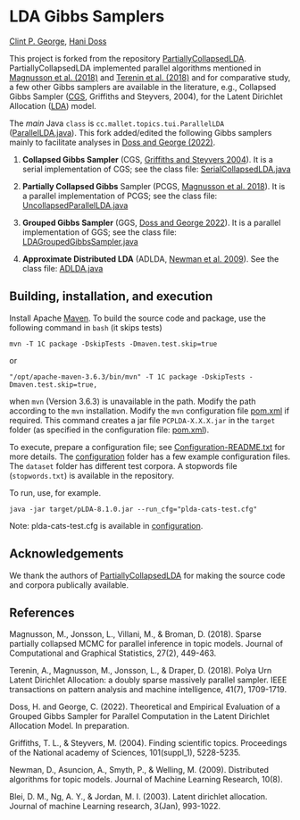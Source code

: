 # LDA Gibbs Samplers 

[Clint P. George](https://iitgoa.ac.in/~clint), [Hani Doss](https://users.stat.ufl.edu/~doss/) 

This project is forked from the repository [PartiallyCollapsedLDA](https://github.com/lejon/PartiallyCollapsedLDA). PartiallyCollapsedLDA implemented parallel algorithms mentioned in 
[Magnusson et al. (2018)](#1) and [Terenin et al. (2018)](#2) and for comparative study, a few other Gibbs samplers are available in the literature, e.g., Collapsed Gibbs Sampler ([CGS](#4), Griffiths and Steyvers, 2004), for the Latent Dirichlet Allocation ([LDA](#6)) model. 

The *main* Java `class` is `cc.mallet.topics.tui.ParallelLDA` ([ParallelLDA.java](src/main/java/cc/mallet/topics/tui/ParallelLDA.java)). This fork added/edited the following Gibbs samplers mainly to facilitate analyses in [Doss and George (2022)](#3). 

1. **Collapsed Gibbs Sampler** (CGS, [Griffiths and Steyvers 2004](#4)). It is a serial implementation of CGS; see the class file: [SerialCollapsedLDA.java](src/main/java/cc/mallet/topics/SerialCollapsedLDA.java)
   
2. **Partially Collapsed Gibbs** Sampler (PCGS, [Magnusson et al. 2018](#1)). It is a parallel implementation of PCGS; see the class file: [UncollapsedParallelLDA.java](src/main/java/cc/mallet/topics/UncollapsedParallelLDA.java)

3. **Grouped Gibbs Sampler** (GGS, [Doss and George 2022](#3)). It is a parallel implementation of GGS; see the class file: [LDAGroupedGibbsSampler.java](src/main/java/cc/mallet/topics/LDAGroupedGibbsSampler.java)

4. **Approximate Distributed LDA** (ADLDA, [Newman et al. 2009](#5)). See the class file: [ADLDA.java](src/main/java/cc/mallet/topics/ADLDA.java)

## Building, installation, and execution


Install Apache [Maven](https://maven.apache.org/). To build the source code and package, use the following command in `bash` (it skips tests) 

    mvn -T 1C package -DskipTests -Dmaven.test.skip=true

or 

    "/opt/apache-maven-3.6.3/bin/mvn" -T 1C package -DskipTests -Dmaven.test.skip=true,

when  `mvn` (Version 3.6.3) is unavailable in the path. Modify the path according to the `mvn` installation. Modify the `mvn` configuration file [pom.xml](pom.xml) if required. This command creates a jar file `PCPLDA-X.X.X.jar` in the `target` folder (as specified in the configuration file: [pom.xml](pom.xml)).

To execute, prepare a configuration file; see [Configuration-README.txt](src/main/resources/configuration/Configuration-README.txt) for more details. The [configuration](src/main/resources/configuration) folder has a few example configuration files. The `dataset` folder has different test corpora. A stopwords file (`stopwords.txt`) is available in the repository. 

To run, use, for example. 

    java -jar target/pLDA-8.1.0.jar --run_cfg="plda-cats-test.cfg"

Note: plda-cats-test.cfg is available in [configuration](src/main/resources/configuration). 



## Acknowledgements

We thank the authors of [PartiallyCollapsedLDA](https://github.com/lejon/PartiallyCollapsedLDA) for making the source code and corpora publically available. 

## References 

<a id="1">Magnusson, M., Jonsson, L., Villani, M., & Broman, D. (2018)</a>. Sparse partially collapsed MCMC for parallel inference in topic models. Journal of Computational and Graphical Statistics, 27(2), 449-463.
  
<a id="2">Terenin, A., Magnusson, M., Jonsson, L., & Draper, D. (2018)</a>. Polya Urn Latent Dirichlet Allocation: a doubly sparse massively parallel sampler. IEEE transactions on pattern analysis and machine intelligence, 41(7), 1709-1719.

<a id="3">Doss, H. and George, C. (2022)</a>. Theoretical and Empirical Evaluation of a Grouped Gibbs Sampler for Parallel Computation in the Latent Dirichlet Allocation Model. In preparation. 

<a id="4">Griffiths, T. L., & Steyvers, M. (2004)</a>. Finding scientific topics. Proceedings of the National academy of Sciences, 101(suppl_1), 5228-5235.

<a id="5">Newman, D., Asuncion, A., Smyth, P., & Welling, M. (2009)</a>. Distributed algorithms for topic models. Journal of Machine Learning Research, 10(8).

<a id="6">Blei, D. M., Ng, A. Y., & Jordan, M. I. (2003)</a>. Latent dirichlet allocation. Journal of machine Learning research, 3(Jan), 993-1022.